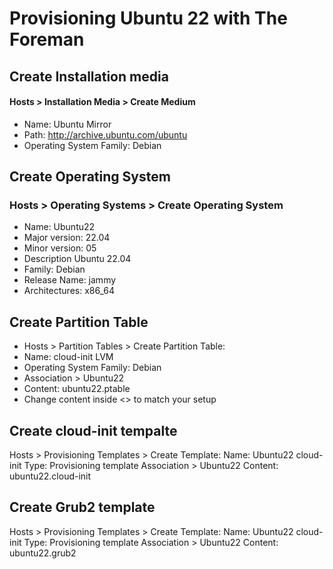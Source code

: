 # Provisioning Ubuntu 22 with The Foreman


## Create Installation media

#### Hosts > Installation Media > Create Medium

* Name: Ubuntu Mirror
* Path: http://archive.ubuntu.com/ubuntu
* Operating System Family: Debian

## Create Operating System

### Hosts > Operating Systems > Create Operating System

* Name: Ubuntu22
* Major version: 22.04
* Minor version: 05
* Description Ubuntu 22.04
* Family: Debian
* Release Name: jammy
* Architectures: x86_64

## Create Partition Table

* Hosts > Partition Tables > Create Partition Table:
* Name: cloud-init LVM
* Operating System Family: Debian
* Association > Ubuntu22
* Content: ubuntu22.ptable
* Change content inside <> to match your setup

## Create cloud-init tempalte

Hosts > Provisioning Templates > Create Template:
Name: Ubuntu22 cloud-init
Type: Provisioning template
Association > Ubuntu22
Content: ubuntu22.cloud-init

## Create Grub2 template

Hosts > Provisioning Templates > Create Template:
Name: Ubuntu22 cloud-init
Type: Provisioning template
Association > Ubuntu22
Content: ubuntu22.grub2
